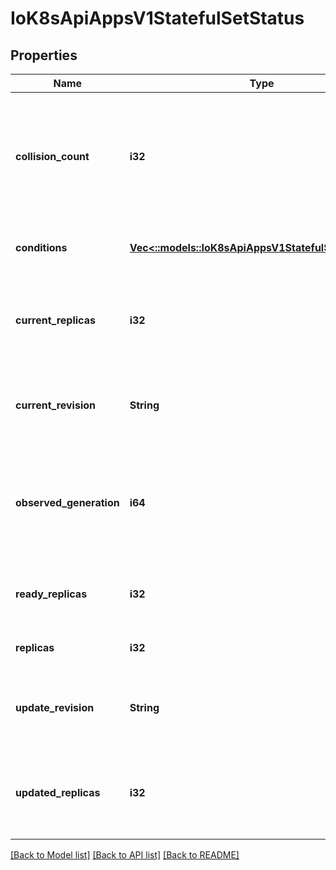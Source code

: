 # IoK8sApiAppsV1StatefulSetStatus

## Properties
Name | Type | Description | Notes
------------ | ------------- | ------------- | -------------
**collision_count** | **i32** | collisionCount is the count of hash collisions for the StatefulSet. The StatefulSet controller uses this field as a collision avoidance mechanism when it needs to create the name for the newest ControllerRevision. | [optional] 
**conditions** | [**Vec<::models::IoK8sApiAppsV1StatefulSetCondition>**](io.k8s.api.apps.v1.StatefulSetCondition.md) | Represents the latest available observations of a statefulset's current state. | [optional] 
**current_replicas** | **i32** | currentReplicas is the number of Pods created by the StatefulSet controller from the StatefulSet version indicated by currentRevision. | [optional] 
**current_revision** | **String** | currentRevision, if not empty, indicates the version of the StatefulSet used to generate Pods in the sequence [0,currentReplicas). | [optional] 
**observed_generation** | **i64** | observedGeneration is the most recent generation observed for this StatefulSet. It corresponds to the StatefulSet's generation, which is updated on mutation by the API Server. | [optional] 
**ready_replicas** | **i32** | readyReplicas is the number of Pods created by the StatefulSet controller that have a Ready Condition. | [optional] 
**replicas** | **i32** | replicas is the number of Pods created by the StatefulSet controller. | 
**update_revision** | **String** | updateRevision, if not empty, indicates the version of the StatefulSet used to generate Pods in the sequence [replicas-updatedReplicas,replicas) | [optional] 
**updated_replicas** | **i32** | updatedReplicas is the number of Pods created by the StatefulSet controller from the StatefulSet version indicated by updateRevision. | [optional] 

[[Back to Model list]](../README.md#documentation-for-models) [[Back to API list]](../README.md#documentation-for-api-endpoints) [[Back to README]](../README.md)


